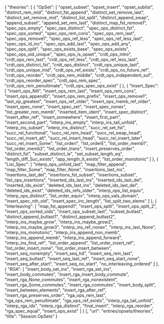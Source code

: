 {
    "theories": [
        {
            "OpSet": [
                "opset_subset",
                "opset_insert",
                "opset_sublist",
                "distinct_rem_mid",
                "distinct_fst_append",
                "distinct_set_remove_last",
                "distinct_set_remove_mid",
                "distinct_list_split",
                "distinct_append_swap",
                "append_subset",
                "append_set_rem_last",
                "distinct_map_fst_remove1",
                "spec_ops_empty",
                "spec_ops_distinct",
                "spec_ops_distinct_fst",
                "spec_ops_sorted",
                "spec_ops_rem_cons",
                "spec_ops_rem_last",
                "spec_ops_remove1",
                "spec_ops_ref_less",
                "spec_ops_ref_less_last",
                "spec_ops_id_inc",
                "spec_ops_add_last",
                "spec_ops_add_any",
                "spec_ops_split",
                "spec_ops_exists_base",
                "spec_ops_exists",
                "spec_ops_oid_unique",
                "spec_ops_is_opset",
                "crdt_ops_intro",
                "crdt_ops_rem_last",
                "crdt_ops_ref_less",
                "crdt_ops_ref_less_last",
                "crdt_ops_distinct_fst",
                "crdt_ops_distinct",
                "crdt_ops_unique_last",
                "crdt_ops_unique_mid",
                "crdt_ops_ref_exists",
                "crdt_ops_no_future_ref",
                "crdt_ops_reorder",
                "crdt_ops_rem_middle",
                "crdt_ops_independent_suf",
                "crdt_ops_reorder_spec",
                "crdt_ops_rem_spec",
                "crdt_ops_rem_penultimate",
                "crdt_ops_spec_ops_exist"
            ]
        },
        {
            "Insert_Spec": [
                "insert_ops_NilI",
                "insert_ops_rem_last",
                "insert_ops_rem_cons",
                "insert_ops_appendD",
                "insert_ops_rem_prefix",
                "insert_ops_remove1",
                "last_op_greatest",
                "insert_ops_ref_older",
                "insert_ops_memb_ref_older",
                "insert_spec_none",
                "insert_spec_set",
                "insert_spec_nonex",
                "list_greater_non_memb",
                "inserted_item_ident",
                "insert_spec_distinct",
                "insert_after_ref",
                "insert_somewhere",
                "insert_first_part",
                "insert_second_part",
                "interp_ins_empty",
                "interp_ins_tail_unfold",
                "interp_ins_subset",
                "interp_ins_distinct",
                "succ_rel_set_fst",
                "succ_rel_functional",
                "succ_rel_rem_head",
                "succ_rel_swap_head",
                "succ_rel_insert_alt",
                "succ_rel_insert_head",
                "succ_rel_insert_later",
                "succ_rel_insert_Some",
                "list_orderI",
                "list_orderE",
                "list_order_memb1",
                "list_order_memb2",
                "list_order_trans",
                "insert_preserves_order",
                "distinct_fst",
                "subset_distinct_le",
                "set_subset_length_eq",
                "length_diff_Suc_exists",
                "app_length_lt_exists",
                "list_order_monotonic"
            ]
        },
        {
            "List_Spec": [
                "interp_ops_unfold_last",
                "map_filter_append",
                "map_filter_Some",
                "map_filter_None",
                "insertions_last_ins",
                "insertions_last_del",
                "insertions_fst_subset",
                "insertions_subset",
                "list_ops_insertions",
                "inserted_ids_last_ins",
                "inserted_ids_last_del",
                "inserted_ids_exist",
                "deleted_ids_last_ins",
                "deleted_ids_last_del",
                "deleted_ids_exist",
                "deleted_ids_refs_older",
                "interp_ops_list_equiv",
                "interp_ops_distinct",
                "list_order_equiv",
                "interp_ops_vals_domain",
                "insert_spec_nth_oid",
                "insert_spec_inc_length",
                "list_split_two_elems"
            ]
        },
        {
            "Interleaving": [
                "map_fst_append1",
                "insert_ops_split",
                "insert_ops_split_2",
                "insert_ops_sorted_oids",
                "insert_ops_subset_last",
                "subset_butlast",
                "distinct_append_butlast1",
                "distinct_append_butlast2",
                "interp_ins_maybe_grow",
                "interp_ins_maybe_grow2",
                "interp_ins_maybe_grow3",
                "interp_ins_ref_nonex",
                "interp_ins_last_None",
                "interp_ins_monotonic",
                "interp_ins_append_non_memb",
                "interp_ins_append_memb",
                "interp_ins_append_forward",
                "interp_ins_find_ref",
                "list_order_append",
                "list_order_insert_ref",
                "list_order_insert_none",
                "list_order_insert_between",
                "insert_seq_nonempty",
                "insert_seq_hd",
                "insert_seq_rem_last",
                "insert_seq_butlast",
                "insert_seq_last_ref",
                "insert_seq_start_none",
                "insert_seq_after_start",
                "insert_seq_no_start",
                "no_interleaving_ordered"
            ]
        },
        {
            "RGA": [
                "insert_body_set_ins",
                "insert_rga_set_ins",
                "insert_body_commutes",
                "insert_rga_insert_body_commute",
                "insert_rga_None_commutes",
                "insert_rga_nonexistent",
                "insert_rga_Some_commutes",
                "insert_rga_commutes",
                "insert_body_split",
                "insert_between_elements",
                "insert_rga_after_ref",
                "insert_rga_preserves_order",
                "rga_ops_rem_last",
                "rga_ops_rem_penultimate",
                "rga_ops_ref_exists",
                "interp_rga_tail_unfold",
                "interp_rga_ids",
                "interp_rga_distinct",
                "final_insert",
                "interp_rga_reorder",
                "rga_spec_equal",
                "insert_ops_exist"
            ]
        }
    ],
    "url": "entries/opsets/theories",
    "title": "Session OpSets"
}
